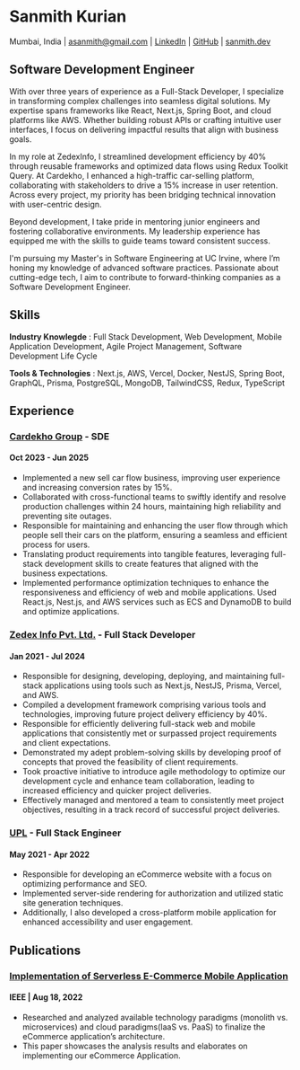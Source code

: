 # Sanmith Kurian

Mumbai, India | asanmith@gmail.com | [LinkedIn](https://www.linkedin.com/in/sanmith/) | [GitHub](https://github.com/defsanmith) | [sanmith.dev](https://sanmith.dev)

## Software Development Engineer

With over three years of experience as a Full-Stack Developer, I specialize in transforming complex challenges into seamless digital solutions. My expertise spans frameworks like React, Next.js, Spring Boot, and cloud platforms like AWS. Whether building robust APIs or crafting intuitive user interfaces, I focus on delivering impactful results that align with business goals.

In my role at ZedexInfo, I streamlined development efficiency by 40% through reusable frameworks and optimized data flows using Redux Toolkit Query. At Cardekho, I enhanced a high-traffic car-selling platform, collaborating with stakeholders to drive a 15% increase in user retention. Across every project, my priority has been bridging technical innovation with user-centric design.

Beyond development, I take pride in mentoring junior engineers and fostering collaborative environments. My leadership experience has equipped me with the skills to guide teams toward consistent success.

I'm pursuing my Master's in Software Engineering at UC Irvine, where I’m honing my knowledge of advanced software practices. Passionate about cutting-edge tech, I aim to contribute to forward-thinking companies as a Software Development Engineer.

## Skills

**Industry Knowlegde** : Full Stack Development, Web Development, Mobile Application Development, Agile Project Management, Software Development Life Cycle

**Tools & Technologies** : Next.js, AWS, Vercel, Docker, NestJS, Spring Boot, GraphQL, Prisma, PostgreSQL, MongoDB, TailwindCSS, Redux, TypeScript

## Experience

### [Cardekho Group](https://cardekho.com/) - SDE

#### Oct 2023 - Jun 2025

- Implemented a new sell car flow business, improving user experience and increasing conversion rates by 15%.
- Collaborated with cross-functional teams to swiftly identify and resolve production challenges within 24 hours, maintaining high reliability and preventing site outages.
- Responsible for maintaining and enhancing the user flow through which people sell their cars on the platform, ensuring a seamless and efficient process for users.
- Translating product requirements into tangible features, leveraging full-stack development skills to create features that aligned with the business expectations.
- Implemented performance optimization techniques to enhance the responsiveness and efficiency of web and mobile applications.
Used React.js, Nest.js, and AWS services such as ECS and DynamoDB to build and optimize applications.

### [Zedex Info Pvt. Ltd.](https://zedexinfo.com/) - Full Stack Developer

#### Jan 2021 - Jul 2024

- Responsible for designing, developing, deploying, and maintaining full-stack applications using tools such as Next.js, NestJS, Prisma, Vercel, and AWS.
- Compiled a development framework comprising various tools and technologies, improving future project delivery efficiency by 40%.
- Responsible for efficiently delivering full-stack web and mobile applications that consistently met or surpassed project requirements and client expectations.
- Demonstrated my adept problem-solving skills by developing proof of concepts that proved the feasibility of client requirements.
- Took proactive initiative to introduce agile methodology to optimize our development cycle and enhance team collaboration, leading to increased efficiency and quicker project deliveries.
- Effectively managed and mentored a team to consistently meet project objectives, resulting in a track record of successful project deliveries.

### [UPL](https://www.upl-ltd.com/) - Full Stack Engineer

#### May 2021 - Apr 2022

- Responsible for developing an eCommerce website with a focus on optimizing performance and SEO.
- Implemented server-side rendering for authorization and utilized static site generation techniques.
- Additionally, I also developed a cross-platform mobile application for enhanced accessibility and user engagement.

## Publications

### [Implementation of Serverless E-Commerce Mobile Application](https://ieeexplore.ieee.org/document/9847829)

#### IEEE | Aug 18, 2022

- Researched and analyzed available technology paradigms (monolith vs. microservices) and cloud paradigms(IaaS vs. PaaS) to finalize the eCommerce application’s architecture.
- This paper showcases the analysis results and elaborates on implementing our eCommerce Application.
